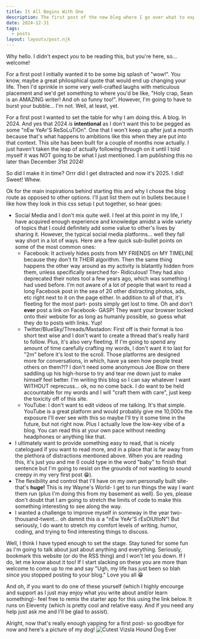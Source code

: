 ```yaml
---
title: It All Begins With One
description: The first post of the new blog where I go over what to expect and why I'm doing this
date: 2024-12-31
tags:
  - posts
layout: layouts/post.njk
---
```


Why hello. I didn't expect _you_ to be reading this, but you're here, so... welcome!

For a first post I initially wanted it to be some big splash of "wow!". You know, maybe a great philosphical quote that would end up changing your life. Then I'd sprinkle in some very well-crafted laughs with meticulous placement and we'd get something to where you'd be like, "Holy crap, Sean is an AMAZING writer! And oh so funny too!". However, I'm going to have to burst your bubble... I'm not. Well, at least, yet.  

For a first post I wanted to set the table for why I am doing this. A blog. In 2024. And yes that 2024 *is* **intentional** as I don't want this to be pegged as some "nEw YeAr'S ReSoLuTiOn". One that I won't keep up after just a month because that's what happens to ambitions like this when they are put into that context. This site has been built for a couple of months now actually. I just haven't taken the leap of actually following through on it until I told myself it was NOT going to be what I just mentioned. I am publishing this no later than December 31st 2024!

So did I make it in time? Orrr did I get distracted and now it's 2025. I did! Sweet! Whew.

Ok for the main inspirations behind starting this and why I chose the blog route as opposed to other options. I'll just list them out in bullets because I like how they look in this css setup I put together, so hear goes:
- Social Media and I don't mix quite well. I feel at this point in my life, I have acquired enough experience and knowledge amidst a wide variety of topics that I could definitely add some value to other's lives by sharing it. However, the typical social media platforms... well they fall way short in a lot of ways. Here are a few quick sub-bullet points on some of the most common ones:
  - <span class="Bullets">Facebook:</span> It actively hides posts from MY FRIENDS on MY TIMELINE because they don't fit THEIR algorithm. Then the same thing happens the other way around as my activity is blatantly hidden from them, unless specifically searched for- Ridiculous! They had also deprecated their notes tool a few years ago, which was something I had used before. I'm not aware of a lot of people that want to read a long Facebook post in the sea of 20 other distracting photos, ads, etc right next to it on the page either. In addition to all of that, it's fleeting for the most part- posts simply get lost to time. Oh and don't **ever** post a link on Facebook- GASP! They want your browser locked onto their website for as long as humanly possible, so guess what they do to posts with links. Yup!
  - <span class="Bullets">Twitter/BlueSky/Threads/Mastadon:</span> First off is their format is too short text wise and I don't want to create a thread that's really hard to follow. Plus, it's also very fleeting. If I'm going to spend any amount of time carefully crafting my words, I don't want it to last for "2m" before it's lost to the scroll. Those platforms are designed more for conversations, in which, have ya seen how people treat others on them?!? I don't need some anonymous Joe Blow on there saddling up his high-horse to try and tear me down just to make himself feel better. I'm writing this blog so I can say whatever I want WITHOUT reprecuss... ok, no no come back. I do want to be held accountable for my words and I will "craft them with care", just keep the toxicity off of this site. 
  - <span class="Bullets">YouTube:</span> I don't want to edit videos of me talking. It's that simple. YouTube is a great platform and would probably give me 10,000x the exposure I'll ever see with this so maybe I'll try it some time in the future, but not right now. Plus I actually love the low-key vibe of a blog. You can read this at your own pace without needing headphones or anything like that.
- I ultimately want to provide something easy to read, that is nicely catelogued if you want to read more, and in a place that is far away from the plethora of distractions mentioned above. When you are reading this, it's just you and me (I could type in the word "baby" to finish that sentence but I'm going to resist on the grounds of not wanting to sound creepy in my very first post 😁).
- The flexibility and control that I'll have on my own personally built site- that's **huge!** This is my Wayne's World- I get to run things the way I want them run (plus I'm doing this from my basement as well). So yes, please don't doubt that I am going to stretch the limits of code to make this something interesting to see along the way. 
- I wanted a challenge to improve myself in someway in the year two-thousand-twent... oh damnit this *is* a "nEw YeAr'S rEsOlUtIoN"! But seriously, I do want to stretch my comfort levels of writing, humor, coding, and trying to find interesting things to discuss. 

Well, I think I have typed enough to set the stage. Stay tuned for some fun as I'm going to talk about just about anything and everything. Seriously, bookmark this website (or do the RSS thing) and I won't let you down. If I do, let me know about it too! If I start slacking on these you are more than welcome to come up to me and say "Ugh, my life has just been so blah since you stopped posting to your blog." Love you all 😁

And oh, if you want to do one of these yourself (which I highly encourge and support as I just may enjoy what you write about and/or learn something)- feel free to remix the starter app for this using the link below. It runs on Eleventy (which is pretty cool and relative easy. And if you need any help just ask me and I'll be glad to assist).

Alright, now that's really enough yapping for a first post- so goodbye for now and here's a picture of my dog!
<img id="rrpic" alt="Cutest Vizsla Hound Dog Ever" src="https://cdn.glitch.global/a1622b59-92b6-4d46-92b5-22b4d9726eeb/Screenshot%202024-12-30%20at%2010.40.10%E2%80%AFAM.png?v=1735573229314">